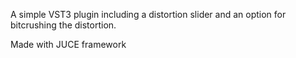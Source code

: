 A simple VST3 plugin including a distortion slider and an option for bitcrushing the distortion.

Made with JUCE framework

